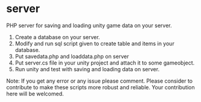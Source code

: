 # server
PHP server for saving and loading unity game data on your server.

1. Create a database on your server.
2. Modify and run sql script given to create table and items in your database.
3. Put savedata.php and loaddata.php on server
4. Put server.cs file in your unity project and attach it to some gameobject.
5. Run unity and test with saving and loading data on server.

Note: If you get any error or any issue please comment. Please consider to contribute to make these scripts more robust and reliable. Your contribution here will be welcomed.
